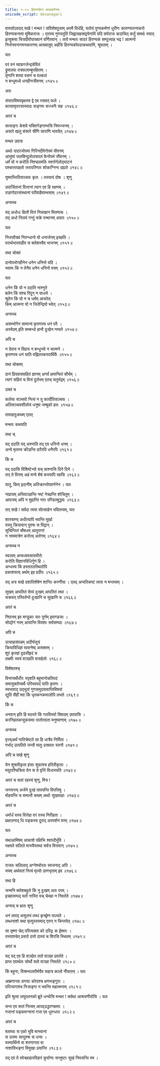 ```yaml
---
title: १-०५ हिरण्यकेन कथावर्णनम्
unicode_script: devanagari
---
```


वायसोऽवदत् सखे ! मन्थर ! सविशेषपूजाम् अस्मै विधेहि, यतोयं पुण्यकर्मणां धुरीणः कारुण्यरत्नाकरो हिरण्यकनामा मूषिकराजः । एतस्य गुणस्तुतिं जिह्वासहस्रद्वयेनापि यदि सर्पराजः कदाचित् कर्तुं समर्थः स्यात् इत्युक्त्वा चित्रग्रीवोपाख्यानं वर्णितवान् । ततो मन्थरः सादरं हिरण्यकं सम्पूज्याह भद्र ! आत्मनो निर्जनवनागमनकारणम् आख्यातुम् अर्हसि हिरण्यकोवदत्कथयामि, श्रूयताम् ।  

<div class="js_include" url="../upakathAH/01-04_sanyAsI_cha_mUShikayoH_kathA.md"  newLevelForH1="3" includeTitle="true"> </div>

यतः

वरं वनं व्याघ्रगजेन्द्रसेवितं   
द्रुमालयः पत्रफलाम्बुभक्षितम् ।  
तृणानि शय्या वसनं च वल्कलं  
न बन्धुमध्ये धनहीनजीवनम् ॥१४५॥

अतः

संसारविषयवृक्षस्य द्वे एव रसवत् फले ।  
काव्यामृतरसास्वादः सङ्गमः सज्जनैः सह ॥१४६॥

अपरं च

सत्सङ्गः केशवे भक्तिर्गङ्गाम्भसि निमज्जनम् ।  
असारे खलु संसारे त्रीणि साराणि भावयेत् ॥१४७॥

मन्थर उवाच

अर्थाः पादरजोपमा गिरिनदीवेगोपमं यौवनम्  
आयुष्यं जलबिन्दुलोलचपलं फेनोपमं जीवनम् ।  
धर्मं यो न करोति निश्चलमतिः स्वर्गार्गलोद्घाटनं  
पश्चात्तापहतो जरापरिणतः शोकाग्निना दह्यते ॥१४८॥

युष्माभिरतिसञ्चयः कृतः । तस्यायं दोषः । शृणु

उपार्जितानां वित्तानां त्याग एव हि रक्षणम् ।  
तडागोदरसंस्थानां परीवाहैवाम्भसाम् ॥१४९॥

अन्यच्च

यद् अधोधः क्षितौ वित्तं निचखान मितम्पचः ।  
तद् अधो निलयं गन्तुं चक्रे पन्थानम् अग्रतः ॥१५०॥

यतः

निजसौख्यं निरुन्धानो यो धनार्जनम् इच्छति ।  
परार्थभारवाहीव स क्लेशस्यैव भाजनम् ॥१५१॥

तथा चोक्तं

दानोपभोगहीनेन धनेन धनिनो यदि ।  
भवामः किं न तेनैव धनेन धनिनो वयम् ॥१५२॥

यतः

धनेन किं यो न ददाति नाश्नुते   
बलेन किं यश्च रिपून् न याधत्ते ।  
श्रुतेन किं यो न च धर्मम् आचरेत्   
किम् आत्मना यो न जितेन्द्रियो भवेत् ॥१५३॥

अन्यच्च

असम्भोगेन सामान्यं कृपणस्य धनं परैः ।  
अस्येदम् इति सम्बन्धो हानौ दुःखेन गम्यते ॥१५४॥

अपि च

न देवाय न विप्राय न बन्धुभ्यो न चात्मने ।  
कृपणस्य धनं याति वह्नितस्करपार्थिवैः ॥१५५॥

तथा चोक्तम्

दानं प्रियवाक्सहितं ज्ञानम् अगर्वं क्षमान्वितं सौर्यम् ।  
त्यागं सहितं च वित्तं दुर्लभम् एतच् चतुर्भद्रम् ॥१५६॥

उक्तं च

कर्तव्यः सञ्चयो नित्यं न तु कार्योतिसञ्चयः ।  
अतिसञ्चयशीलोयं धनुषा जम्बुको हतः ॥१५७॥

तावाहतुःकथम् एतत्

मन्थरः कथयति

<div class="js_include" url="../upakathAH/01-05_mUrkhajambukaH.md"  newLevelForH1="3" includeTitle="true"> </div>

तथा च्

यद् ददाति यद् अश्नाति तद् एव धनिनो धनम् ।  
अन्ये मृतस्य क्रीडन्ति दारैरपि धनैरपि ॥१६१॥

किं च

यद् ददासि विशिष्टेभ्यो यच् चाश्नासि दिने दिने ।  
तत् ते वित्तम् अहं मन्ये शेषं कस्यापि रक्षसि ॥१६२॥

यातु, किम् इदानीम् अतिक्रान्तोपवर्णनेन । यतः

नाप्रायम् अभिवाञ्छन्ति नष्टं नेच्छन्ति शोचितुम् ।  
आपत्स्व् अपि न मुह्यन्ति नराः पण्डितबुद्धयः ॥१६३॥

तत् सखे ! सर्वदा त्वया सोत्साहेन भवितव्यम्, यतः

शास्त्राण्य् अधीत्यापि भवन्ति मूर्खा   
यस्तु क्रियावान् पुरुषः स विद्वान् ।  
सुचिन्तितं चौषधम् आतुराणां   
न नाममात्रेण करोत्य् अरोगम् ॥१६४॥

अन्यच्च न

स्वल्पम् अप्यध्यवसायभीरोः   
करोति विज्ञानविधिर्गुणं हि ।  
अन्धस्य किं हस्ततलस्थितोपि   
प्रकाशयत्य् अर्थम् इह प्रदीपः ॥१६५॥

तद् अत्र सखे दशातिशेषेण शान्तिः करणीया । एतद् अप्यतिकष्टं त्वया न मन्तव्यम् ।  

सुखम् आपतितं सेव्यं दुःखम् आपतितं तथा ।  
चक्रवत् परिवर्तन्ते दुःखानि च सुखानि च ॥१६६॥

अपरं च

निपानम् इव मण्डूकाः सरः पूर्णम् इवाण्डजाः ।  
सोद्योगं नरम् आयान्ति विवशाः सर्वसम्पदः ॥१६७॥

अपि च

उत्साहसंपन्नम् अदीर्घसूत्रं   
क्रियाविधिज्ञं व्यसनेष्व् असक्तम् ।  
शूरं कृतज्ञं दृढसौहृदं च   
लक्ष्मीः स्वयं वाञ्छति वासहेतोः ॥१६८॥

विशेषतश्च्

विनाप्यर्थैर्धीरः स्पृशति बहुमानोन्नतिपदं   
समायुक्तोप्यर्थैः परिभवपदं याति कृपणः ।  
स्वभावाद् उद्भूतां गुणसमुदयावाप्तिविषयां  
द्युतिं सैंहीं श्वा किं धृतकनकमालोपि लभते ॥१६९॥

किं च

धनवान् इति हि मदस्ते किं गतविभवो विषादम् उपयासि ।  
करनिहतकन्दुकसमाः पातोत्पाता मनुष्याणाम् ॥१७०॥

अन्यच्च

वृत्त्य्अर्थं नातिचेष्टते सा हि धात्रैव निर्मिता ।  
 गर्भाद् उत्पतिते जन्तौ मातुः प्रस्रवतः स्तनौ ॥१७१॥

अपि च सखे शृणु

येन शुक्लीकृता हंसाः शुकाश्च हरितीकृताः ।  
मयूराश्चित्रिता येन स ते वृत्तिं विधास्यति ॥१७२॥

अपरं च सतां रहस्यं शृणु, मित्र !

जनयन्त्य् अर्जने दुःखं तापयन्ति विपत्तिषु ।  
मोहयन्ति च सम्पत्तौ कथम् अर्थाः सुखावहाः ॥१७३॥

अपरं च

धर्मार्धं यस्य वित्तेहा वरं तस्य निरीहता ।  
प्रक्षालनाद् धि पङ्कस्य दूराद् अस्पर्शनं वरम् ॥१७४॥

यतः

यथाआमिषम् आकाशे पक्षिभिः श्वापदैर्भुवि ।  
भक्ष्यते सलिले मत्स्यैस्तथा सर्वत्र वित्तवान् ॥१७५॥

अन्यच्च

राजतः सलिलाद् अग्नेश्चोरतः स्वजनाद् अपि ।  
भयम् अर्थवतां नित्यं मृत्योः प्राणभृताम् इव ॥१७६॥

तथा हि

जन्मनि क्लेशबहुले किं नु दुःखम् अतः परम् ।  
इच्छासम्पद् यतो नास्ति यच् चेच्छा न निवर्तते ॥१७७॥

अन्यच् च भ्रातः शृणु

धनं तावद् असुलभं लब्धं कृच्छ्रेण पाल्यते ।  
लब्धनाशो यथा मृत्युस्तस्माद् एतन् न चिन्तयेत् ॥१७८॥

सा तृष्णा चेत् परित्यक्ता को दरिद्रः क ईश्वरः ।  
तस्याश्चेत् प्रसरो दत्तो दास्यं च शिरसि स्थितम् ॥१७९॥

अपरं च

यद् यद् एव हि वाञ्छेत ततो वाञ्छा प्रवर्तते ।  
प्राप्त एवार्थतः सोर्थो यतो वाञ्छा निवर्तते ॥१८०॥

किं बहुना, विश्रम्भालापैर्मयैव सहात्र कालो नीयताम् । यतः

आम्रणान्ताः प्रणयाः कोपाश्च क्षणभङ्गुराः ।  
परित्यागाश्च निःसङ्गा न भवन्ति महात्मनाम् ॥१८१॥

इति श्रुत्वा लघुपतनको ब्रूते धन्योसि मन्थर ! सर्वथा आश्रयणीयोसि । यतः

सन्त एव सतां नित्यम् आपद्उद्धरणक्षमाः ।  
गजानां पङ्कमग्नानां गजा एव धुरन्धराः ॥१८२॥

अपरं च

श्लाघ्यः स एको भुवि मानवानां   
स उत्तमः सत्पुरुषः स धन्यः ।  
यस्यार्थिनो वा शरणागता वा   
नाशाविभङ्गा विमुखाः प्रयान्ति ॥१८३॥

तद् एवं ते स्वेच्छाहारविहारं कुर्वाणाः सन्तुष्टाः सुखं निवसन्ति स्म ।

